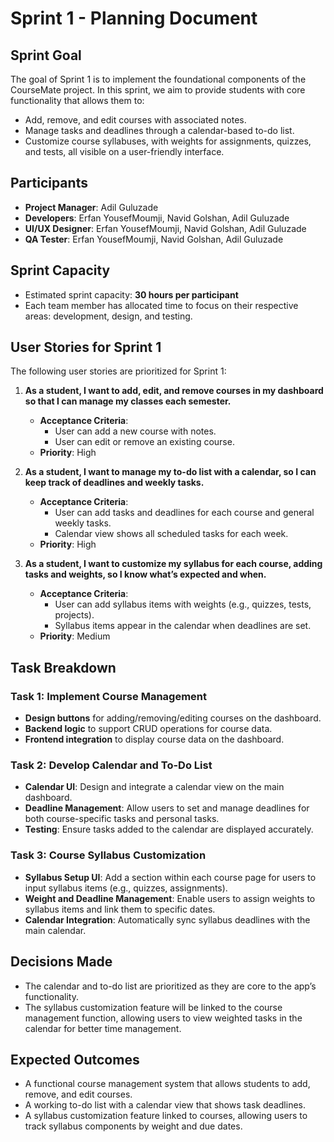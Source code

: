 # Sprint 1 - Planning Document

## Sprint Goal
The goal of Sprint 1 is to implement the foundational components of the CourseMate project. In this sprint, we aim to provide students with core functionality that allows them to:
- Add, remove, and edit courses with associated notes.
- Manage tasks and deadlines through a calendar-based to-do list.
- Customize course syllabuses, with weights for assignments, quizzes, and tests, all visible on a user-friendly interface.

## Participants
- **Project Manager**: Adil Guluzade
- **Developers**: Erfan YousefMoumji, Navid Golshan, Adil Guluzade
- **UI/UX Designer**: Erfan YousefMoumji, Navid Golshan, Adil Guluzade
- **QA Tester**: Erfan YousefMoumji, Navid Golshan, Adil Guluzade

## Sprint Capacity
- Estimated sprint capacity: **30 hours per participant**
- Each team member has allocated time to focus on their respective areas: development, design, and testing.

## User Stories for Sprint 1
The following user stories are prioritized for Sprint 1:

1. **As a student, I want to add, edit, and remove courses in my dashboard so that I can manage my classes each semester.**
   - **Acceptance Criteria**:
     - User can add a new course with notes.
     - User can edit or remove an existing course.
   - **Priority**: High

2. **As a student, I want to manage my to-do list with a calendar, so I can keep track of deadlines and weekly tasks.**
   - **Acceptance Criteria**:
     - User can add tasks and deadlines for each course and general weekly tasks.
     - Calendar view shows all scheduled tasks for each week.
   - **Priority**: High

3. **As a student, I want to customize my syllabus for each course, adding tasks and weights, so I know what’s expected and when.**
   - **Acceptance Criteria**:
     - User can add syllabus items with weights (e.g., quizzes, tests, projects).
     - Syllabus items appear in the calendar when deadlines are set.
   - **Priority**: Medium

## Task Breakdown

### Task 1: Implement Course Management
- **Design buttons** for adding/removing/editing courses on the dashboard.
- **Backend logic** to support CRUD operations for course data.
- **Frontend integration** to display course data on the dashboard.

### Task 2: Develop Calendar and To-Do List
- **Calendar UI**: Design and integrate a calendar view on the main dashboard.
- **Deadline Management**: Allow users to set and manage deadlines for both course-specific tasks and personal tasks.
- **Testing**: Ensure tasks added to the calendar are displayed accurately.

### Task 3: Course Syllabus Customization
- **Syllabus Setup UI**: Add a section within each course page for users to input syllabus items (e.g., quizzes, assignments).
- **Weight and Deadline Management**: Enable users to assign weights to syllabus items and link them to specific dates.
- **Calendar Integration**: Automatically sync syllabus deadlines with the main calendar.

## Decisions Made
- The calendar and to-do list are prioritized as they are core to the app’s functionality.
- The syllabus customization feature will be linked to the course management function, allowing users to view weighted tasks in the calendar for better time management.


## Expected Outcomes
- A functional course management system that allows students to add, remove, and edit courses.
- A working to-do list with a calendar view that shows task deadlines.
- A syllabus customization feature linked to courses, allowing users to track syllabus components by weight and due dates.


